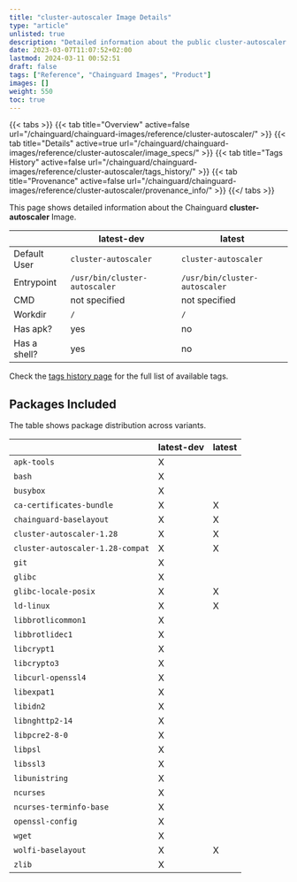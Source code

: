 ```yaml
---
title: "cluster-autoscaler Image Details"
type: "article"
unlisted: true
description: "Detailed information about the public cluster-autoscaler Chainguard Image."
date: 2023-03-07T11:07:52+02:00
lastmod: 2024-03-11 00:52:51
draft: false
tags: ["Reference", "Chainguard Images", "Product"]
images: []
weight: 550
toc: true
---
```


{{< tabs >}}
{{< tab title="Overview" active=false url="/chainguard/chainguard-images/reference/cluster-autoscaler/" >}}
{{< tab title="Details" active=true url="/chainguard/chainguard-images/reference/cluster-autoscaler/image_specs/" >}}
{{< tab title="Tags History" active=false url="/chainguard/chainguard-images/reference/cluster-autoscaler/tags_history/" >}}
{{< tab title="Provenance" active=false url="/chainguard/chainguard-images/reference/cluster-autoscaler/provenance_info/" >}}
{{</ tabs >}}

This page shows detailed information about the Chainguard **cluster-autoscaler** Image.

|              | latest-dev                    | latest                        |
|--------------|-------------------------------|-------------------------------|
| Default User | `cluster-autoscaler`          | `cluster-autoscaler`          |
| Entrypoint   | `/usr/bin/cluster-autoscaler` | `/usr/bin/cluster-autoscaler` |
| CMD          | not specified                 | not specified                 |
| Workdir      | `/`                           | `/`                           |
| Has apk?     | yes                           | no                            |
| Has a shell? | yes                           | no                            |

Check the [tags history page](/chainguard/chainguard-images/reference/cluster-autoscaler/tags_history/) for the full list of available tags.

## Packages Included
The table shows package distribution across variants.

|                                  | latest-dev | latest |
|----------------------------------|------------|--------|
| `apk-tools`                      | X          |        |
| `bash`                           | X          |        |
| `busybox`                        | X          |        |
| `ca-certificates-bundle`         | X          | X      |
| `chainguard-baselayout`          | X          | X      |
| `cluster-autoscaler-1.28`        | X          | X      |
| `cluster-autoscaler-1.28-compat` | X          | X      |
| `git`                            | X          |        |
| `glibc`                          | X          |        |
| `glibc-locale-posix`             | X          | X      |
| `ld-linux`                       | X          | X      |
| `libbrotlicommon1`               | X          |        |
| `libbrotlidec1`                  | X          |        |
| `libcrypt1`                      | X          |        |
| `libcrypto3`                     | X          |        |
| `libcurl-openssl4`               | X          |        |
| `libexpat1`                      | X          |        |
| `libidn2`                        | X          |        |
| `libnghttp2-14`                  | X          |        |
| `libpcre2-8-0`                   | X          |        |
| `libpsl`                         | X          |        |
| `libssl3`                        | X          |        |
| `libunistring`                   | X          |        |
| `ncurses`                        | X          |        |
| `ncurses-terminfo-base`          | X          |        |
| `openssl-config`                 | X          |        |
| `wget`                           | X          |        |
| `wolfi-baselayout`               | X          | X      |
| `zlib`                           | X          |        |

